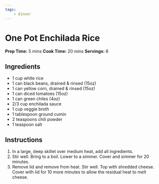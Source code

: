 ```yaml
---
tags:
    - dinner
---
```


# One Pot Enchilada Rice

**Prep Time:** 5 mins
**Cook Time:** 20 mins
**Servings:** 6

## Ingredients

- 1 cup white rice
- 1 can black beans, drained & rinsed (15oz)
- 1 can yellow corn, drained & rinsed (15oz)
- 1 can diced tomatoes (15oz)
- 1 can green chiles (4oz)
- 2/3 cup enchilada sauce
- 1 cup veggie broth
- 1 tablespoon ground cumin
- 2 teaspoons chili powder
- 1 teaspoon salt

## Instructions

1. In a large, deep skillet over medium heat, add all ingredients.
1. Stir well. Bring to a boil. Lower to a simmer. Cover and simmer for 20 minutes.
1. Remove lid and remove from heat. Stir well. Top with shredded cheese. Cover with lid for 10 more minutes to allow the residual heat to melt cheese.
